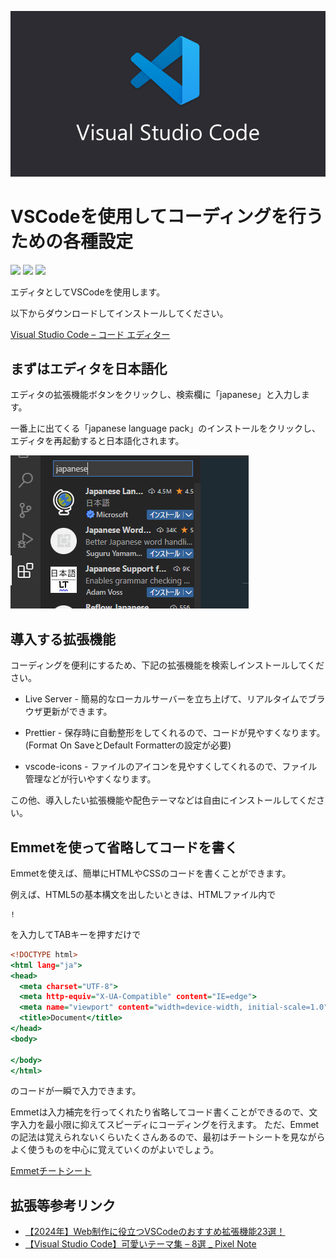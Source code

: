 ![](vscode.png)

# VSCodeを使用してコーディングを行うための各種設定

<img src="https://img.shields.io/badge/-Visual%20Studio%20Code-007ACC.svg?logo=visualstudiocode&style=plastic"> <img src="https://img.shields.io/badge/-HTML5-000000.svg?logo=html5&style=plastic"> <img src="https://img.shields.io/badge/-CSS3-1572B6.svg?logo=css3&style=plastic">

エディタとしてVSCodeを使用します。

以下からダウンロードしてインストールしてください。

[Visual Studio Code – コード エディター](https://azure.microsoft.com/ja-jp/products/visual-studio-code/)

## まずはエディタを日本語化

エディタの拡張機能ボタンをクリックし、検索欄に「japanese」と入力します。

一番上に出てくる「japanese language pack」のインストールをクリックし、エディタを再起動すると日本語化されます。

![](cap.PNG)

## 導入する拡張機能

コーディングを便利にするため、下記の拡張機能を検索しインストールしてください。


* Live Server - 
  簡易的なローカルサーバーを立ち上げて、リアルタイムでブラウザ更新ができます。
  
* Prettier - 
  保存時に自動整形をしてくれるので、コードが見やすくなります。(Format On SaveとDefault Formatterの設定が必要)
 
* vscode-icons - 
  ファイルのアイコンを見やすくしてくれるので、ファイル管理などが行いやすくなります。
  
この他、導入したい拡張機能や配色テーマなどは自由にインストールしてください。

## Emmetを使って省略してコードを書く

Emmetを使えば、簡単にHTMLやCSSのコードを書くことができます。

例えば、HTML5の基本構文を出したいときは、HTMLファイル内で

```
!
```

を入力してTABキーを押すだけで

```html:index.html
<!DOCTYPE html>
<html lang="ja">
<head>
  <meta charset="UTF-8">
  <meta http-equiv="X-UA-Compatible" content="IE=edge">
  <meta name="viewport" content="width=device-width, initial-scale=1.0">
  <title>Document</title>
</head>
<body>
  
</body>
</html>
```
のコードが一瞬で入力できます。

Emmetは入力補完を行ってくれたり省略してコード書くことができるので、文字入力を最小限に抑えてスピーディにコーディングを行えます。  ただ、Emmetの記法は覚えられないくらいたくさんあるので、最初はチートシートを見ながらよく使うものを中心に覚えていくのがよいでしょう。

[Emmetチートシート](https://docs.emmet.io/cheat-sheet/)

## 拡張等参考リンク

- [【2024年】Web制作に役立つVSCodeのおすすめ拡張機能23選！](https://musclecoding.com/vscode-extension-web-design/)
- [【Visual Studio Code】可愛いテーマ集 – 8選 _ Pixel Note](https://neko11.com/vscode-cute-themes/)
